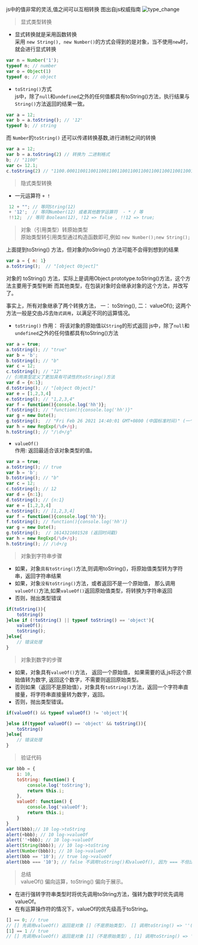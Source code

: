 js中的值非常的灵活,值之间可以互相转换 
 图出自js权威指南
![type_change](https://github.com/xhlife/front-end/blob/master/js/数据类型/images/type_change.png)

> 显式类型转换
+ 显式转换就是采用函数转换   
采用 `new String(), new Number()`的方式会得到的是对象，当不使用`new`时，就会进行显式转换
```javascript
var n = Number('1');
typeof n; // number
var o = Object(1)
typeof o; // object
```
+ `toString()`方式  
js中，除了`null`和`undefined`之外的任何值都具有toString()方法，执行结果与`String()`方法返回的结果一致。
```javascript
var a = 12;
var b = a.toString(); // '12'
typeof b; // string
```
而 `Number`的`toString()` 还可以传递转换基数,进行进制之间的转换

```javascript
var a = 12;
var b = a.toString(2) // 转换为 二进制格式
b; // "1100"
var c= 12.1;
c.toString(2) // "1100.0001100110011001100110011001100110011001100110011"
```

> 隐式类型转换
+ 一元运算符 ` + ! `
```javascript
 12 + ""; // 等同String(12)
 + '12';  // 等同Number(12) 或者其他数学运算符  - * / 等
 !!12;  // 等同 Boolean(12), !12 => false , !!12 => true;
```

> 对象（引用类型）转原始类型   
原始类型转引用类型通过构造函数即可,例如 `new Number();new String();`

上面提到toString() 方法，但对象的toString() 方法可能不会得到想到的结果
```javascript
var a = { n: 1}
a.toString();  // "[object Object]"
```
对象的 toString() 方法，实际上是调用Object.prototype.toString()方法，这个方法主要用于类型判断
而其他类型，在包装对象时会继承对象的这个方法，并改写了。

事实上，所有对象继承了两个转换方法， 一： toString(), 二： valueOf();
这两个方法一般是交由JS去`隐式调用`，以满足不同的运算情况。
+ `toString()`
作用： 将该对象的原始值以`String`的形式返回
js中，除了`null`和`undefined`之外的任何值都具有toString()方法
```javascript
var a = true;
a.toString(); // "true"
var b = 'b';
b.toString(); // "b"
var c = 12;
c.toString(); // "12"
// 引用类型定义了更加具有可读性的toString()方法
var d = {n:1};
d.toString(); // "[object Object]"
var e = [1,2,3,4]
e.toString(); // "1,2,3,4"
var f = function(){console.log('hh')};
f.toString(); // "function(){console.log('hh')}"
var g = new Date();
g.toString();  // "Fri Feb 26 2021 14:40:01 GMT+0800 (中国标准时间)" (一个具有可读性的日期时间字符串)
var h = new RegExp(/\d+/g);
h.toString(); // "/\d+/g"
```
+ `valueOf()`  
作用: 返回最适合该对象类型的值。
```javascript
var a = true;
a.toString(); // true
var b = 'b';
b.toString(); // "b"
var c = 12;
c.toString(); // 12
var d = {n:1};
d.toString(); // {n:1}
var e = [1,2,3,4]
e.toString(); // [1,2,3,4]
var f = function(){console.log('hh')};
f.toString(); // function(){console.log('hh')}
var g = new Date();
g.toString();  // 1614321601528 (返回时间戳)
var h = new RegExp(/\d+/g);
h.toString(); // /\d+/g
```

> 对象到字符串步骤
 * 如果，对象`具有toString()`方法,则调用toString()，将原始值类型转为字符串，返回字符串结果
 * 如果，对象`没有toString()`方法，或者返回不是一个原始值，
    那么调用`valueOf()`方法,如果`valueOf()`返回原始值类型，将转换为字符串返回
 * 否则，抛出类型错误
 ```javascript
 if(toString()){
     toString()
 }else if (!toString() || typeof toString() == 'object'){
     valueOf();
     toString();
 }else{
     // 错误处理
 }
 ```
>  对象到数字的步骤
 * 如果，对象具有`valueOf()`方法， 返回一个原始值， 如果需要的话,js将这个原始值转为数字, 返回这个数字，不需要则返回原始类型。
 * 否则如果（返回不是原始值），对象具有`toString()`方法，返回一个字符串直接量，将字符串直接量转为数字，返回。
 * 否则，抛出类型错误。
```javascript
if(valueOf() && typeof valueOf() != 'object'){

}else if(typeof valueOf() == 'object' && toString()){
    toString()
}else{
    // 错误处理
}
```
> 验证代码  
```javascript
var bbb = {
    i: 10,
    toString: function() {
        console.log('toString');
        return this.i;
    },
    valueOf: function() {
        console.log('valueOf');
        return this.i;
    }
}
alert(bbb);// 10 log->toString
alert(+bbb); // 10 log->valueOf
alert(''+bbb); // 10 log->valueOf
alert(String(bbb)); // 10 log->toString
alert(Number(bbb)); // 10 log->valueOf
alert(bbb == '10'); // true log->valueOf
alert(bbb === '10'); // false 不调用toString()和valueOf(), 因为 === 不但比较值，还比较类型，不等就不等，不会转换
```
> 总结  
valueOf() 偏向运算，toString() 偏向于展示。
* 在进行强转字符串类型时将优先调用toString方法，强转为数字时优先调用valueOf。
* 在有运算操作符的情况下，valueOf的优先级高于toString。

```javascript
[] == 0; // true 
// [] 先调用valueOf() 返回是对象 []（不是原始类型）， [] 调用toString() => ''(空字符串), '' => 0
[1] == 1 // true 
// [] 先调用valueOf() 返回是对象 [1]（不是原始类型）, [1] 调用toString() => '1', '1' => 1
```